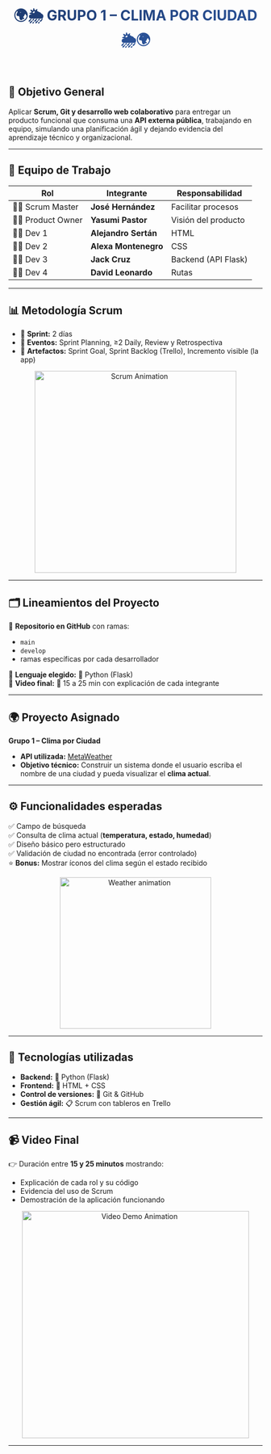 <h1 align="center">
  <span style="background: linear-gradient(to right, #1e3c72, #2a5298); -webkit-background-clip: text; color: transparent;">
    🌍🌦️ GRUPO 1 – CLIMA POR CIUDAD 🌦️🌍
  </span>
</h1>
<p align="center">
  <img src="https://media.giphy.com/media/XD9o33QG9BoMis7iM4/giphy.gif" width="600" height="15">
</p>

## 🎯 Objetivo General  
Aplicar **Scrum, Git y desarrollo web colaborativo** para entregar un producto funcional que consuma una **API externa pública**, trabajando en equipo, simulando una planificación ágil y dejando evidencia del aprendizaje técnico y organizacional.  

---

## 👥 Equipo de Trabajo  

| Rol            | Integrante         | Responsabilidad |
|----------------|-------------------|-----------------|
| 🧑‍💼 Scrum Master | **José Hernández** | Facilitar procesos |
| 👩‍💼 Product Owner | **Yasumi Pastor** | Visión del producto |
| 👨‍💻 Dev 1        | **Alejandro Sertán** | HTML |
| 👩‍💻 Dev 2        | **Alexa Montenegro** | CSS |
| 👨‍💻 Dev 3        | **Jack Cruz**        | Backend (API Flask) |
| 👨‍💻 Dev 4        | **David Leonardo**   | Rutas |

---

## 📊 Metodología Scrum  

- 📅 **Sprint:** 2 días  
- 📝 **Eventos:** Sprint Planning, ≥2 Daily, Review y Retrospectiva  
- 📌 **Artefactos:** Sprint Goal, Sprint Backlog (Trello), Incremento visible (la app)  

<p align="center">
  <img src="https://media.giphy.com/media/dWesBcTLavkZuG35MI/giphy.gif" width="400" alt="Scrum Animation">
</p>

---

## 🗂️ Lineamientos del Proyecto  

🔹 **Repositorio en GitHub** con ramas:  
- `main`  
- `develop`  
- ramas específicas por cada desarrollador  

🔹 **Lenguaje elegido:** 🐍 Python (Flask)  
🔹 **Video final:** 🎥 15 a 25 min con explicación de cada integrante  

---

## 🌍 Proyecto Asignado  

**Grupo 1 – Clima por Ciudad**  
- **API utilizada:** [MetaWeather](https://www.metaweather.com/api/)  
- **Objetivo técnico:** Construir un sistema donde el usuario escriba el nombre de una ciudad y pueda visualizar el **clima actual**.  

---

## ⚙️ Funcionalidades esperadas  

✅ Campo de búsqueda  
✅ Consulta de clima actual (**temperatura, estado, humedad**)  
✅ Diseño básico pero estructurado  
✅ Validación de ciudad no encontrada (error controlado)  
⭐ **Bonus:** Mostrar íconos del clima según el estado recibido  

<p align="center">
  <img src="https://media.giphy.com/media/QBd2kLB5qDmysEXre9/giphy.gif" width="300" alt="Weather animation">
</p>

---

## 🚀 Tecnologías utilizadas  

- **Backend:** 🐍 Python (Flask)  
- **Frontend:** 🎨 HTML + CSS  
- **Control de versiones:** 🧭 Git & GitHub  
- **Gestión ágil:** 📋 Scrum con tableros en Trello  

---

## 📹 Video Final  
👉 Duración entre **15 y 25 minutos** mostrando:  
- Explicación de cada rol y su código  
- Evidencia del uso de Scrum  
- Demostración de la aplicación funcionando  

<p align="center">
  <img src="https://media.giphy.com/media/ZVik7pBtu9dNS/giphy.gif" width="450" alt="Video Demo Animation">
</p>

---
